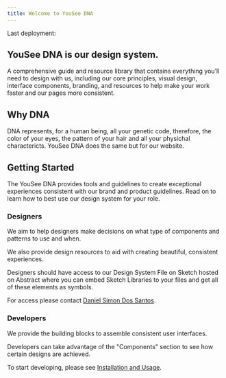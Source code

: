```yaml
---
title: Welcome to YouSee DNA
---
```

<p class="prose-build">Last deployment: <time class="prose-build-time"></time></p>

## YouSee DNA is our design system.
A comprehensive guide and resource library that contains everything you’ll need to design with us, including our core principles, visual design, interface components, branding, and resources to help make your work faster and our pages more consistent.

## Why DNA
DNA represents, for a human being, all your genetic code, therefore, the color of your eyes, the pattern of your hair and all your physichal charactericts. YouSee DNA does the same but for our website.

## Getting Started
The YouSee DNA provides tools and guidelines to create exceptional experiences consistent with our brand and product guidelines. Read on to learn how to best use our design system for your role.

### Designers
We aim to help designers make decisions on what type of components and patterns to use and when.

We also provide design resources to aid with creating beautiful, consistent experiences.

Designers should have access to our Design System File on Sketch hosted on Abstract where you can embed Sketch Libraries to your files and get all of these elements as symbols.

For access please contact [Daniel Simon Dos Santos](mailto:dsdo@yousee.dk?subject=DNA).

### Developers
We provide the building blocks to assemble consistent user interfaces.

Developers can take advantage of the "Components" section to see how certain designs are achieved.

To start developing, please see [Installation and Usage](/docs/code-guidelines/installation-and-usage).
